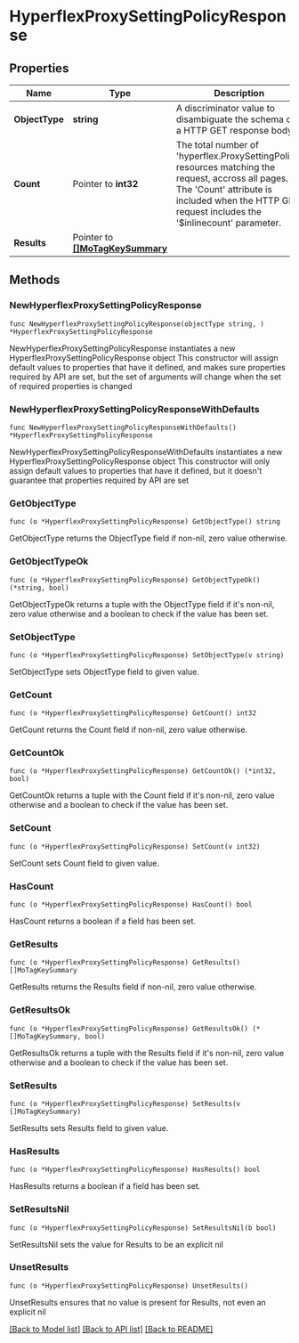 # HyperflexProxySettingPolicyResponse

## Properties

Name | Type | Description | Notes
------------ | ------------- | ------------- | -------------
**ObjectType** | **string** | A discriminator value to disambiguate the schema of a HTTP GET response body. | 
**Count** | Pointer to **int32** | The total number of &#39;hyperflex.ProxySettingPolicy&#39; resources matching the request, accross all pages. The &#39;Count&#39; attribute is included when the HTTP GET request includes the &#39;$inlinecount&#39; parameter. | [optional] 
**Results** | Pointer to [**[]MoTagKeySummary**](MoTagKeySummary.md) |  | [optional] 

## Methods

### NewHyperflexProxySettingPolicyResponse

`func NewHyperflexProxySettingPolicyResponse(objectType string, ) *HyperflexProxySettingPolicyResponse`

NewHyperflexProxySettingPolicyResponse instantiates a new HyperflexProxySettingPolicyResponse object
This constructor will assign default values to properties that have it defined,
and makes sure properties required by API are set, but the set of arguments
will change when the set of required properties is changed

### NewHyperflexProxySettingPolicyResponseWithDefaults

`func NewHyperflexProxySettingPolicyResponseWithDefaults() *HyperflexProxySettingPolicyResponse`

NewHyperflexProxySettingPolicyResponseWithDefaults instantiates a new HyperflexProxySettingPolicyResponse object
This constructor will only assign default values to properties that have it defined,
but it doesn't guarantee that properties required by API are set

### GetObjectType

`func (o *HyperflexProxySettingPolicyResponse) GetObjectType() string`

GetObjectType returns the ObjectType field if non-nil, zero value otherwise.

### GetObjectTypeOk

`func (o *HyperflexProxySettingPolicyResponse) GetObjectTypeOk() (*string, bool)`

GetObjectTypeOk returns a tuple with the ObjectType field if it's non-nil, zero value otherwise
and a boolean to check if the value has been set.

### SetObjectType

`func (o *HyperflexProxySettingPolicyResponse) SetObjectType(v string)`

SetObjectType sets ObjectType field to given value.


### GetCount

`func (o *HyperflexProxySettingPolicyResponse) GetCount() int32`

GetCount returns the Count field if non-nil, zero value otherwise.

### GetCountOk

`func (o *HyperflexProxySettingPolicyResponse) GetCountOk() (*int32, bool)`

GetCountOk returns a tuple with the Count field if it's non-nil, zero value otherwise
and a boolean to check if the value has been set.

### SetCount

`func (o *HyperflexProxySettingPolicyResponse) SetCount(v int32)`

SetCount sets Count field to given value.

### HasCount

`func (o *HyperflexProxySettingPolicyResponse) HasCount() bool`

HasCount returns a boolean if a field has been set.

### GetResults

`func (o *HyperflexProxySettingPolicyResponse) GetResults() []MoTagKeySummary`

GetResults returns the Results field if non-nil, zero value otherwise.

### GetResultsOk

`func (o *HyperflexProxySettingPolicyResponse) GetResultsOk() (*[]MoTagKeySummary, bool)`

GetResultsOk returns a tuple with the Results field if it's non-nil, zero value otherwise
and a boolean to check if the value has been set.

### SetResults

`func (o *HyperflexProxySettingPolicyResponse) SetResults(v []MoTagKeySummary)`

SetResults sets Results field to given value.

### HasResults

`func (o *HyperflexProxySettingPolicyResponse) HasResults() bool`

HasResults returns a boolean if a field has been set.

### SetResultsNil

`func (o *HyperflexProxySettingPolicyResponse) SetResultsNil(b bool)`

 SetResultsNil sets the value for Results to be an explicit nil

### UnsetResults
`func (o *HyperflexProxySettingPolicyResponse) UnsetResults()`

UnsetResults ensures that no value is present for Results, not even an explicit nil

[[Back to Model list]](../README.md#documentation-for-models) [[Back to API list]](../README.md#documentation-for-api-endpoints) [[Back to README]](../README.md)


